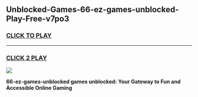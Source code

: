 
## Unblocked-Games-66-ez-games-unblocked-Play-Free-v7po3
<h3>
<a href="https://premium76.site?title=66-ez-games-unblocked&ref=17A">CLICK TO PLAY</a></h3>
<hr>

<h3>
<a href="https://premium76.site?title=66-ez-games-unblocked&ref=17A">CLICK 2 PLAY</a>
  
</h3>

<a href="https://premium76.site?title=66-ez-games-unblocked&ref=17A"><img src="https://clearcache.store/games.png"></a>


**66-ez-games-unblocked games unblocked: Your Gateway to Fun and Accessible Online Gaming**
